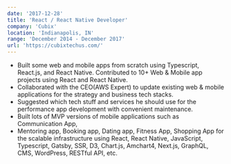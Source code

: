 ```yaml
---
date: '2017-12-28'
title: 'React / React Native Developer'
company: 'Cubix'
location: 'Indianapolis, IN'
range: 'December 2014 - December 2017'
url: 'https://cubixtechus.com/'
---
```


- Built some web and mobile apps from scratch using Typescript, React.js, and React Native. Contributed to 10+ Web & Mobile app projects using React and React Native.
- Collaborated with the CEO(AWS Expert) to update existing web & mobile applications for the strategy and business tech stacks.
- Suggested which tech stuff and services he should use for the performance app development with convenient maintenance.
- Built lots of MVP versions of mobile applications such as Communication App,
- Mentoring app, Booking app, Dating app, Fitness App, Shopping App for the scalable infrastructure using React, React Native, JavaScript, Typescript, Gatsby, SSR, D3, Chart.js, Amchart4, Next.js, GraphQL, CMS, WordPress, RESTful API, etc.
